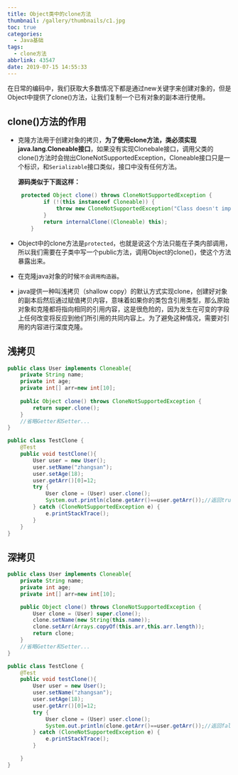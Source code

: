 ```yaml
---
title: Object类中的clone方法
thumbnail: /gallery/thumbnails/c1.jpg
toc: true
categories:
  - Java基础
tags:
  - clone方法
abbrlink: 43547
date: 2019-07-15 14:55:33
---
```


在日常的编码中，我们获取大多数情况下都是通过new关键字来创建对象的，但是Object中提供了clone()方法，让我们复制一个已有对象的副本进行使用。

<!--more-->

## **clone()方法的作用**

- 克隆方法用于创建对象的拷贝，**为了使用clone方法，类必须实现java.lang.Cloneable接口**，如果没有实现Clonebale接口，调用父类的clone()方法时会抛出CloneNotSupportedException，Cloneable接口只是一个标识，和`Serializable`接口类似，接口中没有任何方法。

  **源码类似于下面这样：**

  ```java
   protected Object clone() throws CloneNotSupportedException {
          if (!(this instanceof Cloneable)) {
              throw new CloneNotSupportedException("Class doesn't implement Cloneable");
          }
          return internalClone((Cloneable) this);
      }
  ```

- Object中的clone方法是`protected`，也就是说这个方法只能在子类内部调用，所以我们需要在子类中写一个public方法，调用Object的clone()，使这个方法暴露出来。

- 在克隆java对象的时候`不会调用构造器`。

- java提供一种叫浅拷贝（shallow copy）的默认方式实现clone，创建好对象的副本后然后通过赋值拷贝内容，意味着如果你的类包含引用类型，那么原始对象和克隆都将指向相同的引用内容，这是很危险的，因为发生在可变的字段上任何改变将反应到他们所引用的共同内容上。为了避免这种情况，需要对引用的内容进行深度克隆。

## **浅拷贝**

```java
public class User implements Cloneable{
    private String name;
    private int age;
    private int[] arr=new int[10];
    
    public Object clone() throws CloneNotSupportedException {
        return super.clone();
    }
    //省略Getter和Setter...
}
```

```java
public class TestClone {
    @Test
    public void testClone(){
        User user = new User();
        user.setName("zhangsan");
        user.setAge(18);
        user.getArr()[0]=12;
        try {
            User clone = (User) user.clone();
            System.out.println(clone.getArr()==user.getArr());//返回true，表示两个引用都指向同一个数组
        } catch (CloneNotSupportedException e) {
            e.printStackTrace();
        }
    }
}
```

## **深拷贝**

```java
public class User implements Cloneable{
    private String name;
    private int age;
    private int[] arr=new int[10];

    public Object clone() throws CloneNotSupportedException {
        User clone = (User) super.clone();
        clone.setName(new String(this.name));
        clone.setArr(Arrays.copyOf(this.arr,this.arr.length));
        return clone;
    }
	//省略Getter和Setter...
}

```

```java
public class TestClone {
    @Test
    public void testClone(){
        User user = new User();
        user.setName("zhangsan");
        user.setAge(18);
        user.getArr()[0]=12;
        try {
            User clone = (User) user.clone();
            System.out.println(clone.getArr()==user.getArr());//返回false，表示两个引用分别指向两个不同的数组
        } catch (CloneNotSupportedException e) {
            e.printStackTrace();
        }

    }
}
```

